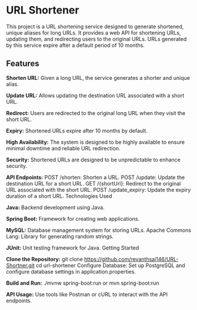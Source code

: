 # **URL Shortener**

This project is a URL shortening service designed to generate shortened, unique aliases for long URLs. It provides a web API for shortening URLs, updating them, and redirecting users to the original URLs. URLs generated by this service expire after a default period of 10 months.

## **Features**

**Shorten URL:** Given a long URL, the service generates a shorter and unique alias.

**Update URL:** Allows updating the destination URL associated with a short URL.

**Redirect:** Users are redirected to the original long URL when they visit the short URL.

**Expiry:** Shortened URLs expire after 10 months by default.

**High Availability:** The system is designed to be highly available to ensure minimal downtime and reliable URL redirection.

**Security:** Shortened URLs are designed to be unpredictable to enhance security.

**API Endpoints:**
POST /shorten: Shorten a URL.
POST /update: Update the destination URL for a short URL.
GET /{shortUrl}: Redirect to the original URL associated with the short URL.
POST /update_expiry: Update the expiry duration of a short URL.
Technologies Used

**Java:** Backend development using Java.

**Spring Boot:** Framework for creating web applications.

**MySQL:** Database management system for storing URLs.
Apache Commons Lang: Library for generating random strings.

**JUnit:** Unit testing framework for Java.
Getting Started

**Clone the Repository:**
git clone https://github.com/revanthsai146/URL-Shortner.git
cd url-shortener
Configure Database:
Set up PostgreSQL and configure database settings in application.properties.

**Build and Run:**
./mvnw spring-boot:run or mvn spring-boot:run

**API Usage:**
Use tools like Postman or cURL to interact with the API endpoints.
